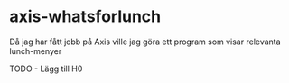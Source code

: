 # axis-whatsforlunch
Då jag har fått jobb på Axis ville jag göra ett program som visar relevanta lunch-menyer

TODO - Lägg till H0
